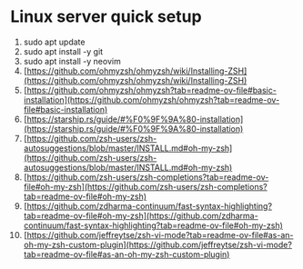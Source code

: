 # Linux server quick setup

1. sudo apt update
2. sudo apt install -y git
3. sudo apt install -y neovim
4. [https://github.com/ohmyzsh/ohmyzsh/wiki/Installing-ZSH](https://github.com/ohmyzsh/ohmyzsh/wiki/Installing-ZSH)
5. [https://github.com/ohmyzsh/ohmyzsh?tab=readme-ov-file#basic-installation](https://github.com/ohmyzsh/ohmyzsh?tab=readme-ov-file#basic-installation)
6. [https://starship.rs/guide/#%F0%9F%9A%80-installation](https://starship.rs/guide/#%F0%9F%9A%80-installation)
7. [https://github.com/zsh-users/zsh-autosuggestions/blob/master/INSTALL.md#oh-my-zsh](https://github.com/zsh-users/zsh-autosuggestions/blob/master/INSTALL.md#oh-my-zsh)
8. [https://github.com/zsh-users/zsh-completions?tab=readme-ov-file#oh-my-zsh](https://github.com/zsh-users/zsh-completions?tab=readme-ov-file#oh-my-zsh)
9. [https://github.com/zdharma-continuum/fast-syntax-highlighting?tab=readme-ov-file#oh-my-zsh](https://github.com/zdharma-continuum/fast-syntax-highlighting?tab=readme-ov-file#oh-my-zsh)
10. [https://github.com/jeffreytse/zsh-vi-mode?tab=readme-ov-file#as-an-oh-my-zsh-custom-plugin](https://github.com/jeffreytse/zsh-vi-mode?tab=readme-ov-file#as-an-oh-my-zsh-custom-plugin)
